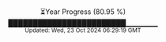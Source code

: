 <p align="center">
⏳Year Progress (80.95 %) <br>
████████████████████████▁▁▁▁▁▁ <br>
<sub>Updated: Wed, 23 Oct 2024 06:29:19 GMT</sub>
</p>

